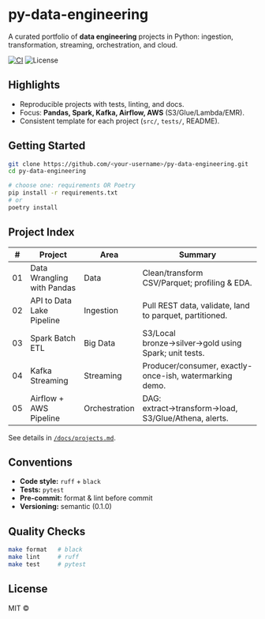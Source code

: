 # py-data-engineering

A curated portfolio of **data engineering** projects in Python: ingestion, transformation, streaming, orchestration, and cloud.

[![CI](https://img.shields.io/github/actions/workflow/status/<your-username>/py-data-engineering/ci.yml?branch=main)](./.github/workflows/ci.yml)
![License](https://img.shields.io/badge/license-MIT-blue)

## Highlights
- Reproducible projects with tests, linting, and docs.
- Focus: **Pandas, Spark, Kafka, Airflow, AWS** (S3/Glue/Lambda/EMR).
- Consistent template for each project (`src/`, `tests/`, README).

## Getting Started
```bash
git clone https://github.com/<your-username>/py-data-engineering.git
cd py-data-engineering

# choose one: requirements OR Poetry
pip install -r requirements.txt
# or
poetry install
```

## Project Index
| # | Project | Area | Summary |
|---|--------|------|---------|
| 01 | Data Wrangling with Pandas | Data | Clean/transform CSV/Parquet; profiling & EDA. |
| 02 | API to Data Lake Pipeline | Ingestion | Pull REST data, validate, land to parquet, partitioned. |
| 03 | Spark Batch ETL | Big Data | S3/Local bronze→silver→gold using Spark; unit tests. |
| 04 | Kafka Streaming | Streaming | Producer/consumer, exactly-once-ish, watermarking demo. |
| 05 | Airflow + AWS Pipeline | Orchestration | DAG: extract→transform→load, S3/Glue/Athena, alerts. |

See details in [`/docs/projects.md`](./docs/projects.md).

## Conventions
- **Code style:** `ruff` + `black`
- **Tests:** `pytest`
- **Pre-commit:** format & lint before commit
- **Versioning:** semantic (0.1.0)

## Quality Checks
```bash
make format   # black
make lint     # ruff
make test     # pytest
```

## License
MIT © <Your Name>
